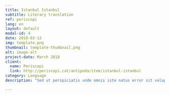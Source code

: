 ```yaml
---
title: Istanbul Istanbul
subtitle: Literary translation
ref: periscopi
lang: en
layout: default
modal-id: 4
date: 2018-03-12
img: template.png
thumbnail: template-thumbnail.png
alt: image-alt
project-date: March 2018
client:
  name: Periscopi
  link: http://periscopi.cat/antipoda/item/istanbul-istanbul
category: Language
description: "Sed ut perspiciatis unde omnis iste natus error sit voluptatem accusantium doloremque laudantium, totam rem aperiam, eaque ipsa quae ab illo inventore veritatis et quasi architecto beatae vitae dicta sunt explicabo. Nemo enim ipsam voluptatem quia voluptas sit aspernatur aut odit aut fugit, sed quia consequuntur magni dolores eos qui ratione voluptatem sequi nesciunt. Neque porro quisquam est, qui dolorem ipsum quia dolor sit amet, consectetur, adipisci velit, sed quia non numquam eius modi tempora incidunt ut labore et dolore magnam aliquam quaerat voluptatem.  <a href='http://periscopi.cat/antipoda/item/istanbul-istanbul'>here</a>"

---
```

